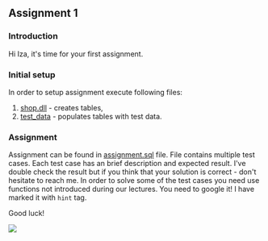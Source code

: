 ## Assignment 1

### Introduction

Hi Iza, it's time for your first assignment.

### Initial setup

In order to setup assignment execute following files:

1. [shop.dll](shop.ddl) - creates tables,
2. [test_data](test_data.sql) - populates tables with test data.

### Assignment

Assignment can be found in [assignment.sql](assigment.sql) file.
File contains multiple test cases. Each test case has an brief
description and expected result. I've double check the result but 
if you think that your solution is correct - don't hesitate to reach me.
In order to solve some of the test cases you need use functions not
introduced during our lectures. You need to google it! I have marked it
with `hint` tag.

Good luck!

![](https://live.staticflickr.com/8383/8508370834_4caa1d0cff.jpg)